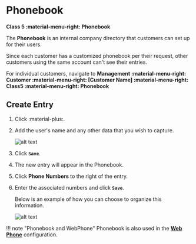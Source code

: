 # Phonebook

**Class 5 :material-menu-right: Phonebook**

The **Phonebook** is an internal company directory that customers can set up for their users.

Since each customer has a customized phonebook per their request, other customers using the same account can't see their entries.

For individual customers, navigate to **Management :material-menu-right: Customer :material-menu-right: [Customer Name] :material-menu-right: Class5 :material-menu-right: Phonebook**

## Create Entry

1. Click :material-plus:.
2. Add the user's name and any other data that you wish to capture.

    ![alt text][phonebook0]

3. Click **`Save`**.
4. The new entry will appear in the Phonebook.
5. Click **Phone Numbers** to the right of the entry.
6. Enter the associated numbers and click **`Save`**.

    Below is an example of how you can choose to organize this information.

    ![alt text][phonebook]

!!! note "Phonebook and WebPhone"
    Phonebook is also used in the [**Web Phone**](https://docs.connexcs.com/setup/integrations/webphone/) configuration.

[phonebook0]: /class5/img/phonebook0.png "Phonebook Entry"
[phonebook]: /class5/img/phonebook.png "Phonebook Add Numbers"

